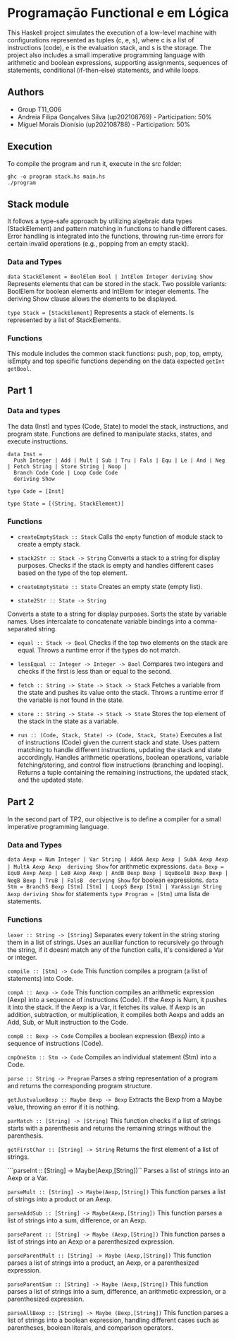 # Programação Functional e em Lógica

This Haskell project simulates the execution of a low-level machine with configurations represented as tuples (c, e, s), where c is a list of instructions (code), e is the evaluation stack, and s is the storage. The project also includes a small imperative programming language with arithmetic and boolean expressions, supporting assignments, sequences of statements, conditional (if-then-else) statements, and while loops.

## Authors
- Group T11_G06
- Andreia Filipa Gonçalves Silva (up202108769) - Participation: 50%
- Miguel Morais Dionísio (up202108788) - Participation: 50%

## Execution
To compile the program and run it, execute in the src folder:
```
ghc -o program stack.hs main.hs
./program
```
## Stack module

It follows a type-safe approach by utilizing algebraic data types (StackElement) and pattern matching in functions to handle different cases. Error handling is integrated into the functions, throwing run-time errors for certain invalid operations (e.g., popping from an empty stack).

### Data and Types
``` data StackElement = BoolElem Bool | IntElem Integer deriving Show ```
Represents elements that can be stored in the stack. Two possible variants: BoolElem for boolean elements and IntElem for integer elements. The deriving Show clause allows the elements to be displayed.

``` type Stack = [StackElement] ```
Represents a stack of elements. Is represented by a list of StackElements.

### Functions

This module includes the common stack functions: push, pop, top, empty, isEmpty and top specific functions depending on the data expected ```getInt getBool```.

## Part 1 

### Data and types
The data (Inst) and types (Code, State) to model the stack, instructions, and program state.
Functions are defined to manipulate stacks, states, and execute instructions.
```
data Inst =
  Push Integer | Add | Mult | Sub | Tru | Fals | Equ | Le | And | Neg | Fetch String | Store String | Noop |
  Branch Code Code | Loop Code Code
  deriving Show

type Code = [Inst]

type State = [(String, StackElement)]
```

### Functions 

- ``` createEmptyStack :: Stack ```
Calls the ```empty``` function of module stack to create a empty stack.

- ``` stack2Str :: Stack -> String ```
Converts a stack to a string for display purposes. Checks if the stack is empty and handles different cases based on the type of the top element.

- ``` createEmptyState :: State ```
Creates an empty state (empty list).

- ``` state2Str :: State -> String ```

Converts a state to a string for display purposes. Sorts the state by variable names. Uses intercalate to concatenate variable bindings into a comma-separated string.

- ``` equal :: Stack -> Bool ```
Checks if the top two elements on the stack are equal.
Throws a runtime error if the types do not match.

- ``` lessEqual :: Integer -> Integer -> Bool ```
Compares two integers and checks if the first is less than or equal to the second.

- ``` fetch :: String -> State -> Stack -> Stack ```
Fetches a variable from the state and pushes its value onto the stack.
Throws a runtime error if the variable is not found in the state.

- ``` store :: String -> State -> Stack -> State ```
Stores the top element of the stack in the state as a variable.

- ``` run :: (Code, Stack, State) -> (Code, Stack, State) ```
Executes a list of instructions (Code) given the current stack and state.
Uses pattern matching to handle different instructions, updating the stack and state accordingly.
Handles arithmetic operations, boolean operations, variable fetching/storing, and control flow instructions (branching and looping).
Returns a tuple containing the remaining instructions, the updated stack, and the updated state. 

## Part 2

In the second part of TP2, our objective is to define a compiler for a small imperative programming language.

### Data and Types

``` data Aexp = Num Integer | Var String | AddA Aexp Aexp | SubA Aexp Aexp | MultA Aexp Aexp  deriving Show ``` for arithmetic expressions.
``` data Bexp = EquB Aexp Aexp | LeB Aexp Aexp | AndB Bexp Bexp | EquBoolB Bexp Bexp | NegB Bexp | TruB | FalsB  deriving Show ``` for boolean expressions.
``` data Stm = BranchS Bexp [Stm] [Stm] | LoopS Bexp [Stm] | VarAssign String Aexp deriving Show ``` for statements
``` type Program = [Stm] ``` uma lista de statements.

### Functions

``` lexer :: String -> [String] ```
Separates every tokent in the string storing them in a list of strings. Uses an auxiliar function to recursively go through the string, if it doesnt match any of the function calls, it's considered a Var or integer.

``` compile :: [Stm] -> Code ```
 This function compiles a program (a list of statements) into Code.

``` compA :: Aexp -> Code ```
This function compiles an arithmetic expression (Aexp) into a sequence of instructions (Code).
    If the Aexp is Num, it pushes it into the stack.
    If the Aexp is a Var, it fetches its value.
    If Aexp is an addition, subtraction, or multiplication, it compiles both Aexps and adds an Add, Sub, or Mult instruction to the Code.

``` compB :: Bexp -> Code ```
 Compiles a boolean expression (Bexp) into a sequence of instructions (Code).

``` cmpOneStm :: Stm -> Code ```
 Compiles an individual statement (Stm) into a Code.

``` parse :: String -> Program ```
 Parses a string representation of a program and returns the corresponding program structure.

``` getJustvalueBexp :: Maybe Bexp -> Bexp ```
 Extracts the Bexp from a Maybe value, throwing an error if it is nothing.

``` parMatch :: [String] -> [String] ```
 This function checks if a list of strings starts with a parenthesis and returns the remaining strings without the parenthesis.

```getFirstChar :: [String] -> String```
 Returns the first element of a list of strings.

```parseInt :: [String] -> Maybe(Aexp,[String])``
 Parses a list of strings into an Aexp or a Var.

```parseMult :: [String] -> Maybe(Aexp,[String])```
 This function parses a list of strings into a product or an Aexp.

```parseAddSub :: [String] -> Maybe(Aexp,[String])```
 This function parses a list of strings into a sum, difference, or an Aexp.

```parseParent :: [String] -> Maybe (Aexp,[String])```
 This function parses a list of strings into an Aexp or a parenthesized expression.

```parseParentMult :: [String] -> Maybe (Aexp,[String])```
 This function parses a list of strings into a product, an Aexp, or a parenthesized expression.

```parseParentSum :: [String] -> Maybe (Aexp,[String])```
 This function parses a list of strings into a sum, difference, an arithmetic expression, or a parenthesized expression.

``` parseAllBexp :: [String] -> Maybe (Bexp,[String]) ```
This function parses a list of strings into a boolean expression, handling different cases such as parentheses, boolean literals, and comparison operators.
